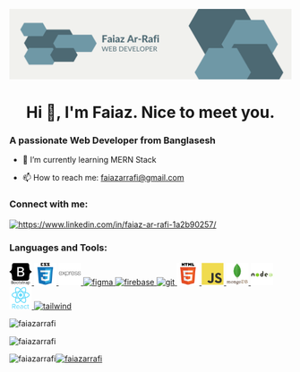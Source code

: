 
![](Neutral%20Modern%20Web%20Developer%20LinkedIn%20Banner.png)

<h1 align="center">Hi 👋, I'm Faiaz. Nice to meet you.</h1>
<h3 align="center"></h3>

<h3>A passionate Web Developer from Banglasesh</h3>

- 🌱 I’m currently learning MERN Stack

- 📫 How to reach me: faiazarrafi@gmail.com


<h3 align="left">Connect with me:</h3>
<p align="left">
<a href="https://linkedin.com/in/faiaz-ar-rafi-1a2b90257/" target="blank"><img align="center" src="https://raw.githubusercontent.com/rahuldkjain/github-profile-readme-generator/master/src/images/icons/Social/linked-in-alt.svg" alt="https://www.linkedin.com/in/faiaz-ar-rafi-1a2b90257/" height="30" width="40" /></a>
</p>

<h3 align="left">Languages and Tools:</h3>
<p align="left"> <a href="https://getbootstrap.com" target="_blank" rel="noreferrer"> <img src="https://raw.githubusercontent.com/devicons/devicon/master/icons/bootstrap/bootstrap-plain-wordmark.svg" alt="bootstrap" width="40" height="40"/> </a> <a href="https://www.w3schools.com/css/" target="_blank" rel="noreferrer"> <img src="https://raw.githubusercontent.com/devicons/devicon/master/icons/css3/css3-original-wordmark.svg" alt="css3" width="40" height="40"/> </a> <a href="https://expressjs.com" target="_blank" rel="noreferrer"> <img src="https://raw.githubusercontent.com/devicons/devicon/master/icons/express/express-original-wordmark.svg" alt="express" width="40" height="40"/> </a> <a href="https://www.figma.com/" target="_blank" rel="noreferrer"> <img src="https://www.vectorlogo.zone/logos/figma/figma-icon.svg" alt="figma" width="40" height="40"/> </a> <a href="https://firebase.google.com/" target="_blank" rel="noreferrer"> <img src="https://www.vectorlogo.zone/logos/firebase/firebase-icon.svg" alt="firebase" width="40" height="40"/> </a> <a href="https://git-scm.com/" target="_blank" rel="noreferrer"> <img src="https://www.vectorlogo.zone/logos/git-scm/git-scm-icon.svg" alt="git" width="40" height="40"/> </a> <a href="https://www.w3.org/html/" target="_blank" rel="noreferrer"> <img src="https://raw.githubusercontent.com/devicons/devicon/master/icons/html5/html5-original-wordmark.svg" alt="html5" width="40" height="40"/> </a> <a href="https://developer.mozilla.org/en-US/docs/Web/JavaScript" target="_blank" rel="noreferrer"> <img src="https://raw.githubusercontent.com/devicons/devicon/master/icons/javascript/javascript-original.svg" alt="javascript" width="40" height="40"/> </a> <a href="https://www.mongodb.com/" target="_blank" rel="noreferrer"> <img src="https://raw.githubusercontent.com/devicons/devicon/master/icons/mongodb/mongodb-original-wordmark.svg" alt="mongodb" width="40" height="40"/> </a> <a href="https://nodejs.org" target="_blank" rel="noreferrer"> <img src="https://raw.githubusercontent.com/devicons/devicon/master/icons/nodejs/nodejs-original-wordmark.svg" alt="nodejs" width="40" height="40"/> </a> <a href="https://reactjs.org/" target="_blank" rel="noreferrer"> <img src="https://raw.githubusercontent.com/devicons/devicon/master/icons/react/react-original-wordmark.svg" alt="react" width="40" height="40"/> </a> <a href="https://tailwindcss.com/" target="_blank" rel="noreferrer"> <img src="https://www.vectorlogo.zone/logos/tailwindcss/tailwindcss-icon.svg" alt="tailwind" width="40" height="40"/> </a> </p>

<div><p>&nbsp;<img align="left" src="https://github-readme-stats.vercel.app/api?username=faiazarrafi&show_icons=true&locale=en" alt="faiazarrafi" /></p></div>

<div><p><img align="center" src="https://github-readme-streak-stats.herokuapp.com/?user=faiazarrafi&" alt="faiazarrafi" /></p></div>

<div><p><img align="left" src="https://github-readme-stats.vercel.app/api/top-langs?username=faiazarrafi&show_icons=true&locale=en&layout=compact" alt="faiazarrafi" /></p></div>

<div><p align="left"> <a href="https://github.com/ryo-ma/github-profile-trophy"><img src="https://github-profile-trophy.vercel.app/?username=faiazarrafi" alt="faiazarrafi" /></a> </p></div>

